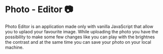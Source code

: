 # Photo - Editor 📷

Photo Editor is an application made only with vanilla JavaScript that allow you to uplaod your favourite image. While uploading the photo you have the possibility to make some few changes like you can play with the brightnes the contrast and at the same time you can save your photo on your local machine.
